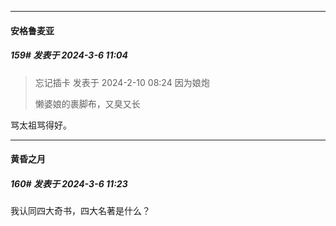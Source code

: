 ﻿
*****

####  安格鲁麦亚  
##### 159#       发表于 2024-3-6 11:04

<blockquote>忘记插卡 发表于 2024-2-10 08:24
因为娘炮

懒婆娘的裹脚布，又臭又长
</blockquote>
骂太祖骂得好。


*****

####  黄昏之月  
##### 160#       发表于 2024-3-6 11:23

我认同四大奇书，四大名著是什么？


